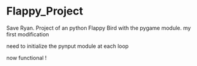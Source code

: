 # Flappy_Project
Save Ryan. Project of an python Flappy Bird with the pygame module.
my first modification

need to initialize the pynput module at each loop

now functional !
